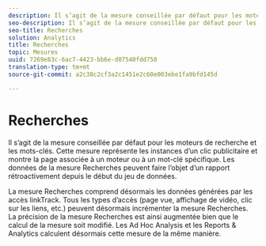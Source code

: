 ```yaml
---
description: Il s’agit de la mesure conseillée par défaut pour les moteurs de recherche et les mots-clés. Cette mesure représente les instances d’un clic publicitaire et montre la page associée à un moteur ou à un mot-clé spécifique. Les données de la mesure Recherches peuvent faire l’objet d’un rapport rétroactivement depuis le début du jeu de données.
seo-description: Il s’agit de la mesure conseillée par défaut pour les moteurs de recherche et les mots-clés. Cette mesure représente les instances d’un clic publicitaire et montre la page associée à un moteur ou à un mot-clé spécifique. Les données de la mesure Recherches peuvent faire l’objet d’un rapport rétroactivement depuis le début du jeu de données.
seo-title: Recherches
solution: Analytics
title: Recherches
topic: Mesures
uuid: 7269e83c-6ac7-4423-bb6e-d07540fdd750
translation-type: tm+mt
source-git-commit: a2c38c2cf3a2c1451e2c60e003ebe1fa9bfd145d

---
```



# Recherches

Il s’agit de la mesure conseillée par défaut pour les moteurs de recherche et les mots-clés. Cette mesure représente les instances d’un clic publicitaire et montre la page associée à un moteur ou à un mot-clé spécifique. Les données de la mesure Recherches peuvent faire l’objet d’un rapport rétroactivement depuis le début du jeu de données.

La mesure Recherches comprend désormais les données générées par les accès linkTrack. Tous les types d’accès (page vue, affichage de vidéo, clic sur les liens, etc.) peuvent désormais incrémenter la mesure Recherches. La précision de la mesure Recherches est ainsi augmentée bien que le calcul de la mesure soit modifié. Les Ad Hoc Analysis et les Reports &amp; Analytics calculent désormais cette mesure de la même manière.

